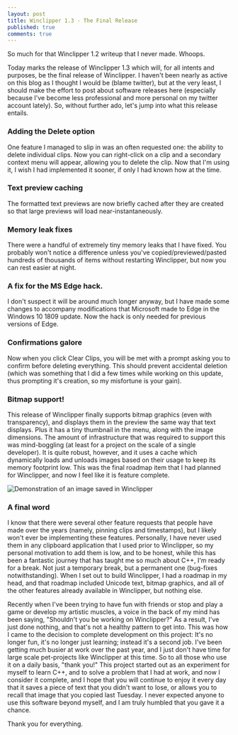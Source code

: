 ```yaml
---
layout: post
title: Winclipper 1.3 - The Final Release
published: true
comments: true
---
```


So much for that Winclipper 1.2 writeup that I never made. Whoops.

Today marks the release of Winclipper 1.3 which will, for all intents and purposes, be the final release of Winclipper. I haven't been nearly as active on this blog as I thought I would be (blame twitter), but at the very least, I should make the effort to post about software releases here (especially because I've become less professional and more personal on my twitter account lately). So, without further ado, let's jump into what this release entails.

### Adding the Delete option

One feature I managed to slip in was an often requested one: the ability to delete individual clips. Now you can right-click on a clip and a secondary context menu will appear, allowing you to delete the clip. Now that I'm using it, I wish I had implemented it sooner, if only I had known how at the time.

### Text preview caching

The formatted text previews are now briefly cached after they are created so that large previews will load near-instantaneously.

### Memory leak fixes

There were a handful of extremely tiny memory leaks that I have fixed. You probably won't notice a difference unless you've copied/previewed/pasted hundreds of thousands of items without restarting Winclipper, but now you can rest easier at night.

### A fix for the MS Edge hack.

I don't suspect it will be around much longer anyway, but I have made some changes to accompany modifications that Microsoft made to Edge in the Windows 10 1809 update. Now the hack is only needed for previous versions of Edge.

### Confirmations galore

Now when you click Clear Clips, you will be met with a prompt asking you to confirm before deleting everything. This should prevent accidental deletion (which was something that I did a few times while working on this update, thus prompting it's creation, so my misfortune is your gain).

### Bitmap support!

This release of Winclipper finally supports bitmap graphics (even with transparency), and displays them in the preview the same way that text displays. Plus it has a tiny thumbnail in the menu, along with the image dimensions. The amount of infrastructure that was required to support this was mind-boggling (at least for a project on the scale of a single developer). It is quite robust, however, and it uses a cache which dynamically loads and unloads images based on their usage to keep its memory footprint low. This was the final roadmap item that I had planned for Winclipper, and now I feel like it is feature complete.

![Demonstration of an image saved in Winclipper](https://www.carsonshook.com/Winclipper/imagepreviewleft.png)

### A final word

I know that there were several other feature requests that people have made over the years (namely, pinning clips and timestamps), but I likely won't ever be implementing these features. Personally, I have never used them in any clipboard application that I used prior to Winclipper, so my personal motivation to add them is low, and to be honest, while this has been a fantastic journey that has taught me so much about C++, I'm ready for a break. Not just a temporary break, but a permanent one (bug-fixes notwithstanding). When I set out to build Winclipper, I had a roadmap in my head, and that roadmap included Unicode text, bitmap graphics, and all of the other features already available in Winclipper, but nothing else. 

Recently when I've been trying to have fun with friends or stop and play a game or develop my artistic muscles, a voice in the back of my mind has been saying, "Shouldn't you be working on Winclipper?" As a result, I've just done nothing, and that's not a healthy pattern to get into. This was how I came to the decision to complete development on this project: It's no longer fun, it's no longer just learning; instead it's a second job. I've been getting much busier at work over the past year, and I just don't have time for large scale pet-projects like Winclipper at this time. So to all those who use it on a daily basis, "thank you!" This project started out as an experiment for myself to learn C++, and to solve a problem that I had at work, and now I consider it complete, and I hope that you will continue to enjoy it every day that it saves a piece of text that you didn't want to lose, or allows you to recall that image that you copied last Tuesday. I never expected anyone to use this software beyond myself, and I am truly humbled that you gave it a chance.

Thank you for everything.